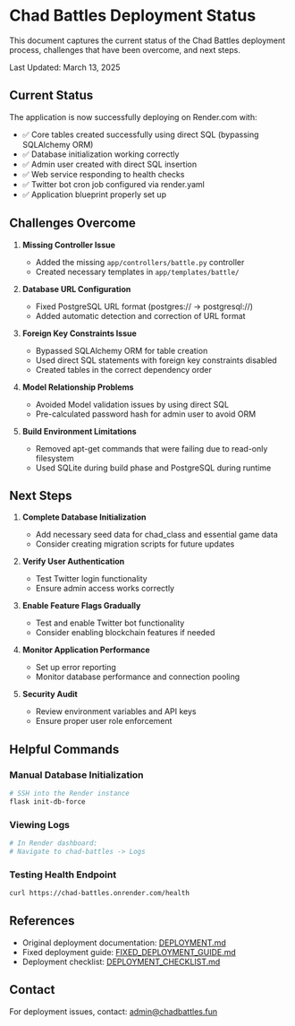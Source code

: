 # Chad Battles Deployment Status

This document captures the current status of the Chad Battles deployment process, challenges that have been overcome, and next steps.

Last Updated: March 13, 2025

## Current Status

The application is now successfully deploying on Render.com with:

- ✅ Core tables created successfully using direct SQL (bypassing SQLAlchemy ORM)
- ✅ Database initialization working correctly
- ✅ Admin user created with direct SQL insertion
- ✅ Web service responding to health checks
- ✅ Twitter bot cron job configured via render.yaml
- ✅ Application blueprint properly set up

## Challenges Overcome

1. **Missing Controller Issue**
   - Added the missing `app/controllers/battle.py` controller
   - Created necessary templates in `app/templates/battle/`

2. **Database URL Configuration**
   - Fixed PostgreSQL URL format (postgres:// -> postgresql://)
   - Added automatic detection and correction of URL format

3. **Foreign Key Constraints Issue**
   - Bypassed SQLAlchemy ORM for table creation
   - Used direct SQL statements with foreign key constraints disabled
   - Created tables in the correct dependency order

4. **Model Relationship Problems**
   - Avoided Model validation issues by using direct SQL
   - Pre-calculated password hash for admin user to avoid ORM

5. **Build Environment Limitations**
   - Removed apt-get commands that were failing due to read-only filesystem
   - Used SQLite during build phase and PostgreSQL during runtime

## Next Steps

1. **Complete Database Initialization**
   - Add necessary seed data for chad_class and essential game data
   - Consider creating migration scripts for future updates

2. **Verify User Authentication**
   - Test Twitter login functionality
   - Ensure admin access works correctly

3. **Enable Feature Flags Gradually**
   - Test and enable Twitter bot functionality
   - Consider enabling blockchain features if needed

4. **Monitor Application Performance**
   - Set up error reporting
   - Monitor database performance and connection pooling

5. **Security Audit**
   - Review environment variables and API keys
   - Ensure proper user role enforcement

## Helpful Commands

### Manual Database Initialization
```bash
# SSH into the Render instance
flask init-db-force
```

### Viewing Logs
```bash
# In Render dashboard:
# Navigate to chad-battles -> Logs
```

### Testing Health Endpoint
```bash
curl https://chad-battles.onrender.com/health
```

## References

- Original deployment documentation: [DEPLOYMENT.md](DEPLOYMENT.md)
- Fixed deployment guide: [FIXED_DEPLOYMENT_GUIDE.md](FIXED_DEPLOYMENT_GUIDE.md)
- Deployment checklist: [DEPLOYMENT_CHECKLIST.md](DEPLOYMENT_CHECKLIST.md)

## Contact

For deployment issues, contact: admin@chadbattles.fun 